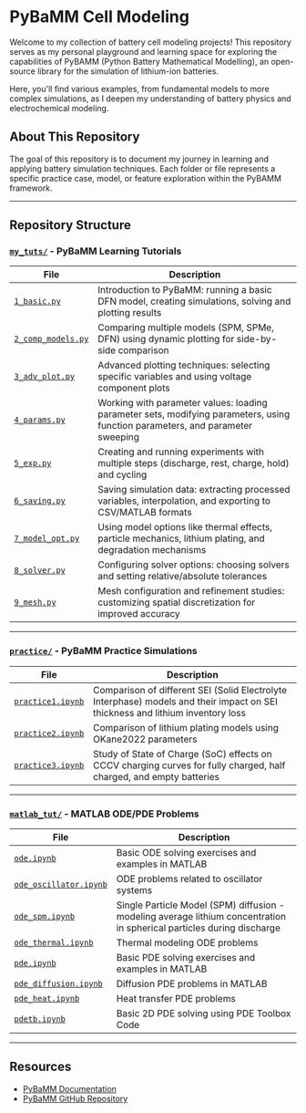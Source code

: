 # PyBaMM Cell Modeling

Welcome to my collection of battery cell modeling projects! This repository serves as my personal playground and learning space for exploring the capabilities of PyBAMM (Python Battery Mathematical Modelling), an open-source library for the simulation of lithium-ion batteries.

Here, you'll find various examples, from fundamental models to more complex simulations, as I deepen my understanding of battery physics and electrochemical modeling.

## About This Repository
The goal of this repository is to document my journey in learning and applying battery simulation techniques. Each folder or file represents a specific practice case, model, or feature exploration within the PyBAMM framework.

---

## Repository Structure


### [`my_tuts/`](my_tuts/) - PyBaMM Learning Tutorials

| File | Description |
|------|-------------|
| [`1_basic.py`](my_tuts/1_basic.py) | Introduction to PyBaMM: running a basic DFN model, creating simulations, solving and plotting results |
| [`2_comp_models.py`](my_tuts/2_comp_models.py) | Comparing multiple models (SPM, SPMe, DFN) using dynamic plotting for side-by-side comparison |
| [`3_adv_plot.py`](my_tuts/3_adv_plot.py) | Advanced plotting techniques: selecting specific variables and using voltage component plots |
| [`4_params.py`](my_tuts/4_params.py) | Working with parameter values: loading parameter sets, modifying parameters, using function parameters, and parameter sweeping |
| [`5_exp.py`](my_tuts/5_exp.py) | Creating and running experiments with multiple steps (discharge, rest, charge, hold) and cycling |
| [`6_saving.py`](my_tuts/6_saving.py) | Saving simulation data: extracting processed variables, interpolation, and exporting to CSV/MATLAB formats |
| [`7_model_opt.py`](my_tuts/7_model_opt.py) | Using model options like thermal effects, particle mechanics, lithium plating, and degradation mechanisms |
| [`8_solver.py`](my_tuts/8_solver.py) | Configuring solver options: choosing solvers and setting relative/absolute tolerances |
| [`9_mesh.py`](my_tuts/9_mesh.py) | Mesh configuration and refinement studies: customizing spatial discretization for improved accuracy |

---

### [`practice/`](practice/) - PyBaMM Practice Simulations

| File | Description |
|------|-------------|
| [`practice1.ipynb`](practice/practice1.ipynb) | Comparison of different SEI (Solid Electrolyte Interphase) models and their impact on SEI thickness and lithium inventory loss |
| [`practice2.ipynb`](practice/practice2.ipynb) | Comparison of lithium plating models using OKane2022 parameters |
| [`practice3.ipynb`](practice/practice3.ipynb) | Study of State of Charge (SoC) effects on CCCV charging curves for fully charged, half charged, and empty batteries |

---

### [`matlab_tut/`](matlab_tut/) - MATLAB ODE/PDE Problems

| File | Description |
|------|-------------|
| [`ode.ipynb`](matlab_tut/ode.ipynb) | Basic ODE solving exercises and examples in MATLAB |
| [`ode_oscillator.ipynb`](matlab_tut/ode_oscillator.ipynb) | ODE problems related to oscillator systems |
| [`ode_spm.ipynb`](matlab_tut/ode_spm.ipynb) | Single Particle Model (SPM) diffusion - modeling average lithium concentration in spherical particles during discharge |
| [`ode_thermal.ipynb`](matlab_tut/ode_thermal.ipynb) | Thermal modeling ODE problems |
| [`pde.ipynb`](matlab_tut/pde.ipynb) | Basic PDE solving exercises and examples in MATLAB |
| [`pde_diffusion.ipynb`](matlab_tut/pde_diffusion.ipynb) | Diffusion PDE problems in MATLAB |
| [`pde_heat.ipynb`](matlab_tut/pde_heat.ipynb) | Heat transfer PDE problems |
| [`pdetb.ipynb`](matlab_tut/pdetb.ipynb) | Basic 2D PDE solving using PDE Toolbox Code |

---


## Resources

- [PyBaMM Documentation](https://docs.pybamm.org/)
- [PyBaMM GitHub Repository](https://github.com/pybamm-team/PyBaMM)